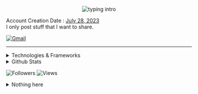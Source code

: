 <p align="center"><img src="https://readme-typing-svg.herokuapp.com?color=00FF00&size=18&duration=3500&pause=100&center=true&vCenter=true&lines=Klaus+Jackson;Blue+Sky;" alt="typing intro"></p>

Account Creation Date : [July 28, 2023](https://github.com/KlausJackson?tab=overview&from=2023-07-01&to=2023-07-31) <br>
I only post stuff that I want to share.

<!-- [![Steam](https://img.shields.io/badge/Steam-000050?style=for-the-badge&logo=steam&logoColor=white)](https://steamcommunity.com/id/KlausJackson/)  -->
[![Gmail](https://img.shields.io/badge/Gmail-D14836?style=for-the-badge&logo=gmail&logoColor=white)](mailto:KlausJackson2@gmail.com) 

<hr>

<details>
    <summary>Technologies & Frameworks</summary>
    <div align="left">
        <p>"https://skillicons.dev/icons?i="</p>
        <img src="https://skillicons.dev/icons?i=python,javascript,typescript,dart,cs,cpp&theme=dark" width="400"><br>
        <img src="https://skillicons.dev/icons?i=express,nest,next,dotnet,adonis,flutter&theme=dark" width="400"><br>
        <img src="https://skillicons.dev/icons?i=mysql,mongodb,docker,kubernetes,azure,aws,pytorch&theme=dark" width="400">
    </div>
</details>

<details>
  <summary>Github Stats</summary>

  ![Klaus Jackson's Analysis](https://github-profile-summary-cards.vercel.app/api/cards/profile-details?username=KlausJackson&theme=transparent)
  [![Klaus Jackson's GitHub stats](https://github-readme-stats.vercel.app/api?username=KlausJackson&show_icons=true&hide=prs,contribs&theme=transparent&text_color=797ef6&rank_icon=percentile&show=discussions_started,discussions_answered)](https://github.com/anuraghazra/github-readme-stats)
  ![Top Langs](https://github-readme-stats.vercel.app/api/top-langs/?username=KlausJackson&layout=compact&show_icons=true&theme=transparent&text_color=797ef6)

<!-- [![Readme Card](https://github-readme-stats.vercel.app/api/pin/?username=KlausJackson&show_icons=true&theme=transparent&text_color=797ef6&repo=repo_name)](https://github.com/KlausJackson/repo_name) -->

</details>

<div>
  <p> </p>

  ![Followers](https://img.shields.io/github/followers/KlausJackson) ![Views](https://komarev.com/ghpvc/?username=KlausJackson&style=fflat-square&color=blue)

</div>

<details>
  <summary>Nothing here</summary>
    
  [![Patreon](https://img.shields.io/badge/Patreon-AC2AC2?style=for-the-badge&logo=patreon&logoColor=white)](https://patreon.com/KlausJackson)
  [![Buy Me A Coffee](https://img.shields.io/badge/BuyMeCoffee-FFFF00?style=for-the-badge&logo=buymeacoffee&logoColor=black)](https://buymeacoffee.com/KlausJackson)  
  ![A very nice image](image.jpeg)

</details>
